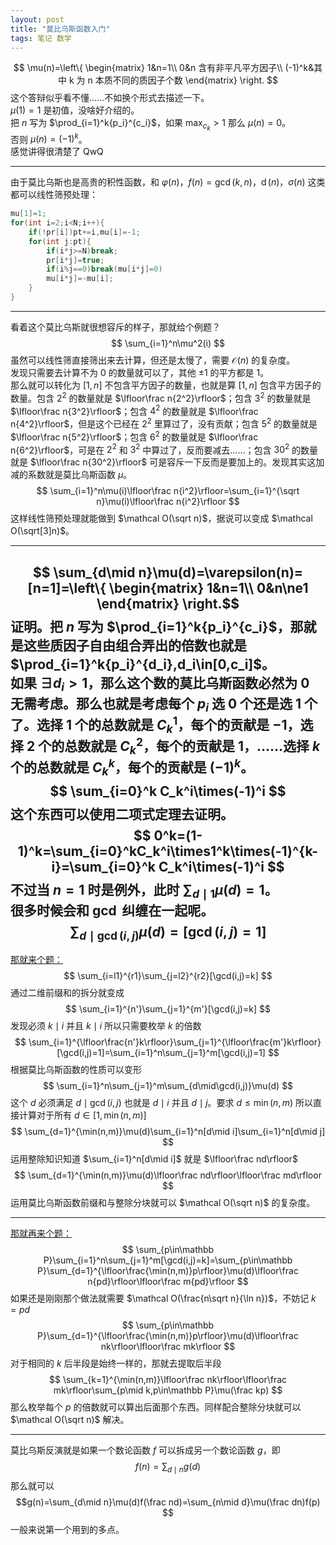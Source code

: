 ```yaml
---
layout: post
title: "莫比乌斯函数入门"
tags: 笔记 数学
---
```


$$
\mu(n)=\left\{
\begin{matrix}
1&n=1\\
0&n 含有非平凡平方因子\\
(-1)^k&其中 k 为 n 本质不同的质因子个数
\end{matrix}
\right.
$$
这个答辩似乎看不懂……不如换个形式去描述一下。  
$\mu(1)=1$ 是初值，没啥好介绍的。  
把 $n$ 写为 $\prod_{i=1}^k{p_i}^{c_i}$，如果 $\max_{c_k}>1$ 那么 $\mu(n)=0$。  
否则 $\mu(n)=(-1)^k$。  
感觉讲得很清楚了 QwQ

---
由于莫比乌斯也是高贵的积性函数，和 $\varphi(n)$，$f(n)=\gcd(k,n)$，$\operatorname{d}(n)$，$\sigma(n)$ 这类都可以线性筛预处理：
```cpp
mu[1]=1;
for(int i=2;i<N;i++){
	if(!pr[i])pt+=i,mu[i]=-1;
	for(int j:pt){
		if(i*j>=N)break;
		pr[i*j]=true;
		if(i%j==0)break(mu[i*j]=0)
		mu[i*j]=-mu[i];
	}
}
```
---
看着这个莫比乌斯就很想容斥的样子，那就给个例题？
$$
\sum_{i=1}^n\mu^2(i)
$$
虽然可以线性筛直接筛出来去计算，但还是太慢了，需要 $\mathcal O(n)$ 的复杂度。  
发现只需要去计算不为 $0$ 的数量就可以了，其他 $\pm1$ 的平方都是 $1$。  
那么就可以转化为 $[1,n]$ 不包含平方因子的数量，也就是算 $[1,n]$ 包含平方因子的数量。包含 $2^2$ 的数量就是 $\lfloor\frac n{2^2}\rfloor$；包含 $3^2$ 的数量就是 $\lfloor\frac n{3^2}\rfloor$；包含 $4^2$ 的数量就是 $\lfloor\frac n{4^2}\rfloor$，但是这个已经在 $2^2$ 里算过了，没有贡献；包含 $5^2$ 的数量就是 $\lfloor\frac n{5^2}\rfloor$；包含 $6^2$ 的数量就是 $\lfloor\frac n{6^2}\rfloor$，可是在 $2^2$ 和 $3^2$ 中算过了，反而要减去……；包含 $30^2$ 的数量就是 $\lfloor\frac n{30^2}\rfloor$ 可是容斥一下反而是要加上的。发现其实这加减的系数就是莫比乌斯函数 $\mu$。  
$$
\sum_{i=1}^n\mu(i)\lfloor\frac n{i^2}\rfloor=\sum_{i=1}^{\sqrt n}\mu(i)\lfloor\frac n{i^2}\rfloor
$$
这样线性筛预处理就能做到 $\mathcal O(\sqrt n)$，据说可以变成 $\mathcal O(\sqrt[3]n)$。

---
$$
\sum_{d\mid n}\mu(d)=\varepsilon(n)=[n=1]=\left\{
\begin{matrix}
1&n=1\\
0&n\ne1
\end{matrix}
\right.$$
证明。把 $n$ 写为 $\prod_{i=1}^k{p_i}^{c_i}$，那就是这些质因子自由组合弄出的倍数也就是 $\prod_{i=1}^k{p_i}^{d_i},d_i\in[0,c_i]$。  
如果 $\exists d_i>1$，那么这个数的莫比乌斯函数必然为 $0$ 无需考虑。那么也就是考虑每个 $p_i$ 选 $0$ 个还是选 $1$ 个了。选择 $1$ 个的总数就是 $C_k^1$，每个的贡献是 $-1$，选择 $2$ 个的总数就是 $C_k^2$，每个的贡献是 $1$，……选择 $k$ 个的总数就是 $C_k^k$，每个的贡献是 $(-1)^k$。
$$
\sum_{i=0}^k C_k^i\times(-1)^i
$$
这个东西可以使用二项式定理去证明。
$$
0^k=(1-1)^k=\sum_{i=0}^kC_k^i\times1^k\times(-1)^{k-i}=\sum_{i=0}^k C_k^i\times(-1)^i
$$
不过当 $n=1$ 时是例外，此时 $\sum_{d\mid1}\mu(d)=1$。  
很多时候会和 $\gcd$ 纠缠在一起呢。
$$
\sum_{d\mid\gcd(i,j)}\mu(d)=[\gcd(i,j)=1]
$$
---
[那就来个题：](https://www.luogu.com.cn/problem/P2522)
$$
\sum_{i=l1}^{r1}\sum_{j=l2}^{r2}[\gcd(i,j)=k]
$$
通过二维前缀和的拆分就变成
$$
\sum_{i=1}^{n'}\sum_{j=1}^{m'}[\gcd(i,j)=k]
$$
发现必须 $k\mid i$ 并且 $k\mid i$ 所以只需要枚举 $k$ 的倍数
$$
\sum_{i=1}^{\lfloor\frac{n'}k\rfloor}\sum_{j=1}^{\lfloor\frac{m'}k\rfloor}[\gcd(i,j)=1]=\sum_{i=1}^n\sum_{j=1}^m[\gcd(i,j)=1]
$$
根据莫比乌斯函数的性质可以变形
$$
\sum_{i=1}^n\sum_{j=1}^m\sum_{d\mid\gcd(i,j)}\mu(d)
$$
这个 $d$ 必须满足 $d\mid\gcd(i,j)$ 也就是 $d\mid i$ 并且  $d\mid j$。要求 $d\le\min(n,m)$ 所以直接计算对于所有 $d\in[1,\min(n,m)]$
$$
\sum_{d=1}^{\min(n,m)}\mu(d)\sum_{i=1}^n[d\mid i]\sum_{i=1}^n[d\mid j]
$$
运用整除知识知道 $\sum_{i=1}^n[d\mid i]$ 就是 $\lfloor\frac nd\rfloor$
$$
\sum_{d=1}^{\min(n,m)}\mu(d)\lfloor\frac nd\rfloor\lfloor\frac md\rfloor
$$
运用莫比乌斯函数前缀和与整除分块就可以 $\mathcal O(\sqrt n)$ 的复杂度。

---
[那就再来个题：](https://www.luogu.com.cn/problem/P2257)
$$
\sum_{p\in\mathbb P}\sum_{i=1}^n\sum_{j=1}^m[\gcd(i,j)=k]=\sum_{p\in\mathbb P}\sum_{d=1}^{\lfloor\frac{\min(n,m)}p\rfloor}\mu(d)\lfloor\frac n{pd}\rfloor\lfloor\frac m{pd}\rfloor
$$
如果还是刚刚那个做法就需要 $\mathcal O(\frac{n\sqrt n}{\ln n})$，不妨记 $k=pd$
$$
\sum_{p\in\mathbb P}\sum_{d=1}^{\lfloor\frac{\min(n,m)}p\rfloor}\mu(d)\lfloor\frac nk\rfloor\lfloor\frac mk\rfloor
$$
对于相同的 $k$ 后半段是始终一样的，那就去提取后半段
$$
\sum_{k=1}^{\min(n,m)}\lfloor\frac nk\rfloor\lfloor\frac mk\rfloor\sum_{p\mid k,p\in\mathbb P}\mu(\frac kp)
$$
那么枚举每个 $p$ 的倍数就可以算出后面那个东西。同样配合整除分块就可以 $\mathcal O(\sqrt n)$ 解决。

---
莫比乌斯反演就是如果一个数论函数 $f$ 可以拆成另一个数论函数 $g$，即
$$
f(n)=\sum_{d\mid n}g(d)
$$
那么就可以
$$g(n)=\sum_{d\mid n}\mu(d)f(\frac nd)=\sum_{n\mid d}\mu(\frac dn)f(p)
$$
一般来说第一个用到的多点。